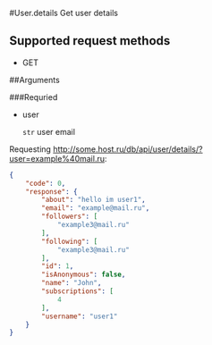 #User.details
Get user details

## Supported request methods 
* GET

##Arguments


###Requried
* user

   ```str``` user email


Requesting http://some.host.ru/db/api/user/details/?user=example%40mail.ru:
```json
{
    "code": 0,
    "response": {
        "about": "hello im user1",
        "email": "example@mail.ru",
        "followers": [
            "example3@mail.ru"
        ],
        "following": [
            "example3@mail.ru"
        ],
        "id": 1,
        "isAnonymous": false,
        "name": "John",
        "subscriptions": [
            4
        ],
        "username": "user1"
    }
}
```
